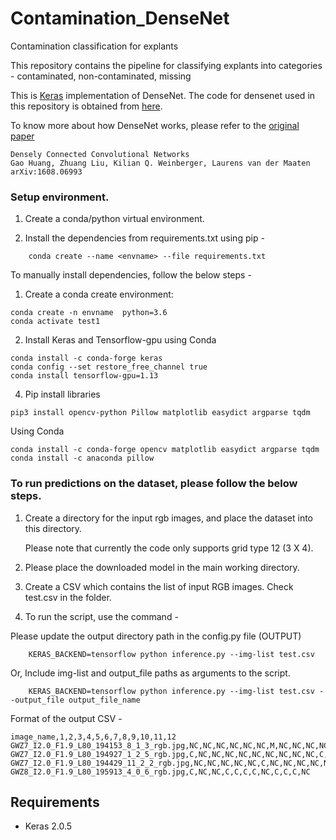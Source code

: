 # Contamination_DenseNet
Contamination classification for explants

This repository contains the pipeline for classifying explants into categories - contaminated, non-contaminated, missing

This is [Keras](https://keras.io/) implementation of DenseNet. The code for densenet used in this repository is obtained from [here](https://github.com/flyyufelix/cnn_finetune).

To know more about how DenseNet works, please refer to the [original paper](https://arxiv.org/abs/1608.06993)

```
Densely Connected Convolutional Networks
Gao Huang, Zhuang Liu, Kilian Q. Weinberger, Laurens van der Maaten
arXiv:1608.06993
```

### Setup environment.

1. Create a conda/python virtual environment.

2. Install the dependencies from requirements.txt using pip -

```
    conda create --name <envname> --file requirements.txt
```

To manually install dependencies, follow the below steps - 

1. Create a conda create environment: 

```
conda create -n envname  python=3.6
conda activate test1
```

2. Install Keras and Tensorflow-gpu using Conda

```
conda install -c conda-forge keras
conda config --set restore_free_channel true
conda install tensorflow-gpu=1.13
```

4. Pip install libraries

```
pip3 install opencv-python Pillow matplotlib easydict argparse tqdm
```

Using Conda 

```
conda install -c conda-forge opencv matplotlib easydict argparse tqdm
conda install -c anaconda pillow
```


### To run predictions on the dataset, please follow the below steps.

1. Create a directory for the input rgb images, and place the dataset into this directory.

   Please note that currently the code only supports grid type 12 (3 X 4).

2. Please place the downloaded model in the main working directory.

3. Create a CSV which contains the list of input RGB images. Check test.csv in the folder.

3. To run the script, use the command -

Please update the output directory path in the config.py file (OUTPUT)

```
    KERAS_BACKEND=tensorflow python inference.py --img-list test.csv
```

Or, Include img-list and output_file paths as arguments to the script.

```
    KERAS_BACKEND=tensorflow python inference.py --img-list test.csv --output_file output_file_name 
```

Format of the output CSV - 

```
image_name,1,2,3,4,5,6,7,8,9,10,11,12
GWZ7_I2.0_F1.9_L80_194153_8_1_3_rgb.jpg,NC,NC,NC,NC,NC,NC,M,NC,NC,NC,NC,NC
GWZ7_I2.0_F1.9_L80_194927_1_2_5_rgb.jpg,C,NC,NC,NC,NC,NC,NC,NC,NC,NC,C,NC
GWZ7_I2.0_F1.9_L80_194429_11_2_2_rgb.jpg,NC,NC,NC,NC,NC,C,NC,NC,NC,NC,NC,NC
GWZ8_I2.0_F1.9_L80_195913_4_0_6_rgb.jpg,C,NC,NC,C,C,C,C,NC,C,C,C,NC
```

## Requirements

* Keras 2.0.5
